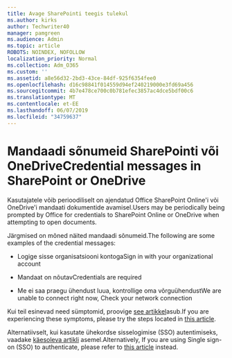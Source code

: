 ```yaml
---
title: Avage SharePointi teegis tulekul
ms.author: kirks
author: Techwriter40
manager: pamgreen
ms.audience: Admin
ms.topic: article
ROBOTS: NOINDEX, NOFOLLOW
localization_priority: Normal
ms.collection: Adm_O365
ms.custom: ''
ms.assetid: a8e56d32-2bd3-43ce-84df-925f6354fee0
ms.openlocfilehash: d16c98841f014559d94ef240219000e3fd69a456
ms.sourcegitcommit: 4b7e478ce700c0b781efec3857ac4dce5bdf00c6
ms.translationtype: MT
ms.contentlocale: et-EE
ms.lasthandoff: 06/07/2019
ms.locfileid: "34759637"
---
```

# <a name="credential-messages-in-sharepoint-or-onedrive"></a><span data-ttu-id="8a9bf-102">Mandaadi sõnumeid SharePointi või OneDrive</span><span class="sxs-lookup"><span data-stu-id="8a9bf-102">Credential messages in SharePoint or OneDrive</span></span>

<span data-ttu-id="8a9bf-103">Kasutajatele võib perioodiliselt on ajendatud Office SharePoint Online'i või OneDrive'i mandaati dokumentide avamisel.</span><span class="sxs-lookup"><span data-stu-id="8a9bf-103">Users may be periodically being prompted by Office for credentials to SharePoint Online or OneDrive when attempting to open documents.</span></span>

<span data-ttu-id="8a9bf-104">Järgmised on mõned näited mandaadi sõnumeid.</span><span class="sxs-lookup"><span data-stu-id="8a9bf-104">The following are some examples of the credential messages:</span></span>

- <span data-ttu-id="8a9bf-105">Logige sisse organisatsiooni kontoga</span><span class="sxs-lookup"><span data-stu-id="8a9bf-105">Sign in with your organizational account</span></span>

- <span data-ttu-id="8a9bf-106">Mandaat on nõutav</span><span class="sxs-lookup"><span data-stu-id="8a9bf-106">Credentials are required</span></span>

- <span data-ttu-id="8a9bf-107">Me ei saa praegu ühendust luua, kontrollige oma võrguühendust</span><span class="sxs-lookup"><span data-stu-id="8a9bf-107">We are unable to connect right now, Check your network connection</span></span>

<span data-ttu-id="8a9bf-108">Kui teil esinevad need sümptomid, proovige [see artikkel](https://support.microsoft.com/help/2913639/office-applications-periodically-prompt-for-credentials-to-sharepoint)asub.</span><span class="sxs-lookup"><span data-stu-id="8a9bf-108">If you are experiencing these symptoms, please try the steps located in [this article](https://support.microsoft.com/help/2913639/office-applications-periodically-prompt-for-credentials-to-sharepoint).</span></span>

<span data-ttu-id="8a9bf-109">Alternatiivselt, kui kasutate ühekordse sisselogimise (SSO) autentimiseks, vaadake [käesoleva artikli](https://support.microsoft.com/help/4025962/cant-sign-in-after-update-to-office-2016-build-16-0-7967-on-windows-10) asemel.</span><span class="sxs-lookup"><span data-stu-id="8a9bf-109">Alternatively, If you are using Single sign-on (SSO) to authenticate, please refer to [this article](https://support.microsoft.com/help/4025962/cant-sign-in-after-update-to-office-2016-build-16-0-7967-on-windows-10) instead.</span></span>

